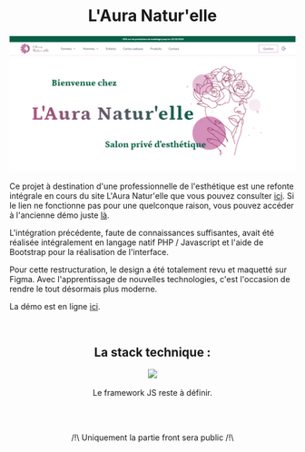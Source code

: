 <h1 align="center">L'Aura Natur'elle</h1>


![preview img](/preview.png)


Ce projet à destination d'une professionnelle de l'esthétique est une refonte intégrale en cours du site L'Aura Natur'elle que vous pouvez consulter [ici](https://laura-naturelle.000webhostapp.com/accueil). Si le lien ne fonctionne pas pour une quelconque raison, vous pouvez accéder à l'ancienne démo juste [là](https://xenophee.github.io/laura-naturelle--demo_old/).


L'intégration précédente, faute de connaissances suffisantes, avait été réalisée intégralement en langage natif PHP / Javascript et l'aide de Bootstrap pour la réalisation de l'interface.


Pour cette restructuration, le design a été totalement revu et maquetté sur Figma. Avec l'apprentissage de nouvelles technologies, c'est l'occasion de rendre le tout désormais plus moderne.

La démo est en ligne [ici](https://laura-naturelle-demo.vercel.app).


<br>
<h2 align="center">La stack technique :</h2>
<p align="center">
  <a href="https://vitejs.dev" target="_blank" rel="noopener noreferrer">
    <img src="https://skillicons.dev/icons?i=tailwind,symfony,mysql">
  </a>
</p>

<p align="center">Le framework JS reste à définir.</p>

<br>
<br>
<p align="center">/!\ Uniquement la partie front sera public /!\</p>

